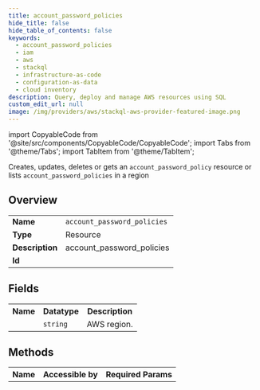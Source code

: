 ```yaml
---
title: account_password_policies
hide_title: false
hide_table_of_contents: false
keywords:
  - account_password_policies
  - iam
  - aws
  - stackql
  - infrastructure-as-code
  - configuration-as-data
  - cloud inventory
description: Query, deploy and manage AWS resources using SQL
custom_edit_url: null
image: /img/providers/aws/stackql-aws-provider-featured-image.png
---
```


import CopyableCode from '@site/src/components/CopyableCode/CopyableCode';
import Tabs from '@theme/Tabs';
import TabItem from '@theme/TabItem';

Creates, updates, deletes or gets an <code>account_password_policy</code> resource or lists <code>account_password_policies</code> in a region

## Overview
<table><tbody>
<tr><td><b>Name</b></td><td><code>account_password_policies</code></td></tr>
<tr><td><b>Type</b></td><td>Resource</td></tr>
<tr><td><b>Description</b></td><td>account_password_policies</td></tr>
<tr><td><b>Id</b></td><td><CopyableCode code="aws.iam.account_password_policies" /></td></tr>
</tbody></table>

## Fields
<table><tbody><tr><th>Name</th><th>Datatype</th><th>Description</th></tr><tr><td><CopyableCode code="region" /></td><td><code>string</code></td><td>AWS region.</td></tr>
</tbody></table>

## Methods

<table><tbody>
  <tr>
    <th>Name</th>
    <th>Accessible by</th>
    <th>Required Params</th>
  </tr>
</tbody></table>







